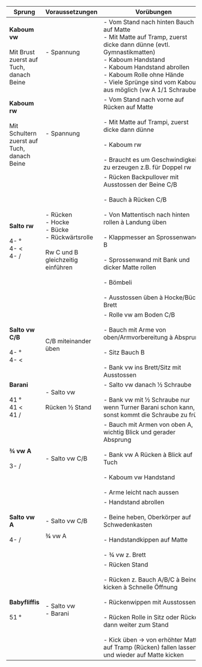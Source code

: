 

| Sprung                                                            | Voraussetzungen                                                                               | Vorübungen                                                                                                                                                                                                                                                                                                                          | Hilfestellung                                                                                                                                                  |
| ----------------------------------------------------------------- | --------------------------------------------------------------------------------------------- | ----------------------------------------------------------------------------------------------------------------------------------------------------------------------------------------------------------------------------------------------------------------------------------------------------------------------------------- | -------------------------------------------------------------------------------------------------------------------------------------------------------------- |
| **Kaboum vw**<br><br>Mit Brust zuerst auf Tuch, danach Beine      | - Spannung <br><br>                                                                           | - Vom Stand nach hinten Bauch auf Matte <br>- Mit Matte auf Tramp, zuerst dicke dann dünne (evtl. Gymnastikmatten) <br>- Kaboum Handstand <br>- Kaboum Handstand abrollen <br>- Kaboum Rolle ohne Hände <br>- Viele Sprünge sind vom Kaboum aus möglich (vw A 1/1 Schraube)                                                         |                                                                                                                                                                |
| **Kaboum rw**<br><br>Mit Schultern zuerst auf Tuch, danach Beine | - Spannung                                                                                    | - Vom Stand nach vorne auf Rücken auf Matte <br>    <br>- Mit Matte auf Trampi, zuerst dicke dann dünne  <br>    <br>- Kaboum rw <br>    <br>- Braucht es um Geschwindigkeit zu erzeugen z.B. für Doppel rw                                                                                                                         | - Vorsicht: Turner bremsen Beine nach unten drücken                                                                                                            |
| **Salto rw**<br><br>4- ° <br>4- < <br>4- /                       | - Rücken <br>- Hocke <br>- Bücke<br>- Rückwärtsrolle<br><br>Rw C und B gleichzeitig einführen | - Rücken Backpullover mit Ausstossen der Beine C/B <br>    <br>- Bauch à Rücken C/B <br>    <br>- Von Mattentisch nach hinten rollen à Landung üben <br>    <br>- Klappmesser an Sprossenwand B <br>    <br>- Sprossenwand mit Bank und dicker Matte rollen <br>    <br>- Bömbeli <br>    <br>- Ausstossen üben à Hocke/Bücke Brett | - Mit Gurt à Absprung üben à Beine bringen (Hand zum sichern zwischen Schulternblätter) <br>    <br>- Mit Gurt à Hand an Bein, unterem Rücken oder an Schulter |
| **Salto vw C/B**<br><br>4- ° <br>4- <                            | C/B miteinander üben                                                                          | - Rolle vw am Boden C/B <br>    <br>- Bauch mit Arme von oben/Armvorbereitung à Absprung <br>    <br>- Sitz Bauch B <br>    <br>- Bank vw ins Brett/Sitz mit Ausstossen                                                                                                                                                             | - Mit Gurt an Schultern sichern                                                                                                                                |
| **Barani**<br><br>41 ° <br>41 < <br>41 /                         | - Salto vw <br><br>Rücken ½ Stand                                                             | - Salto vw danach ½ Schraube <br>    <br>- Bank vw mit ½ Schraube nur wenn Turner Barani schon kann, sonst kommt die Schraube zu früh                                                                                                                                                                                               |                                                                                                                                                                |
| **¾ vw A**<br><br>3- /                                           | - Salto vw C/B                                                                                | - Bauch mit Armen von oben A, wichtig Blick und gerader Absprung <br>    <br>- Bank vw A Rücken à Blick auf Tuch <br>    <br>- Kaboum vw Handstand <br>    <br>- Arme leicht nach aussen                                                                                                                                            |                                                                                                                                                                |
| **Salto vw A**<br><br>4- /                                       | - Salto vw C/B <br><br>¾ vw A                                                                 | - Handstand abrollen <br>    <br>- Beine heben, Oberkörper auf Schwedenkasten <br>    <br>- Handstandkippen auf Matte <br>    <br>- ¾ vw z. Brett                                                                                                                                                                                   |                                                                                                                                                                |
| **Babyfliffis**<br><br>51 °                                      | - Salto vw <br>- Barani                                                                       | - Rücken Stand <br>    <br>- Rücken z. Bauch A/B/C à Beine kicken à Schnelle Öffnung <br>    <br>- Rückenwippen mit Ausstossen <br>    <br>- Rücken Rolle in Sitz oder Rücken, dann weiter zum Stand <br>    <br>- Kick üben -> von erhöhter Matte auf Tramp (Rücken) fallen lassen und wieder auf Matte kicken                     |                                                                                                                                                                |


